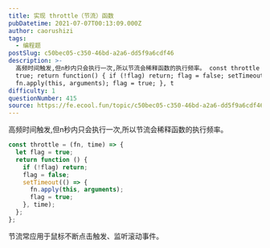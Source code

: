 ```yaml
---
title: 实现 throttle（节流）函数
pubDatetime: 2021-07-07T00:13:09.000Z
author: caorushizi
tags:
  - 编程题
postSlug: c50bec05-c350-46bd-a2a6-dd5f9a6cdf46
description: >-
  高频时间触发,但n秒内只会执行一次,所以节流会稀释函数的执行频率。 const throttle = (fn, time) => { let flag =
  true; return function() { if (!flag) return; flag = false; setTimeout(() => {
  fn.apply(this, arguments); flag = true; }, t
difficulty: 1
questionNumber: 415
source: https://fe.ecool.fun/topic/c50bec05-c350-46bd-a2a6-dd5f9a6cdf46
---
```


高频时间触发,但n秒内只会执行一次,所以节流会稀释函数的执行频率。

```js
const throttle = (fn, time) => {
  let flag = true;
  return function () {
    if (!flag) return;
    flag = false;
    setTimeout(() => {
      fn.apply(this, arguments);
      flag = true;
    }, time);
  };
};
```

节流常应用于鼠标不断点击触发、监听滚动事件。
